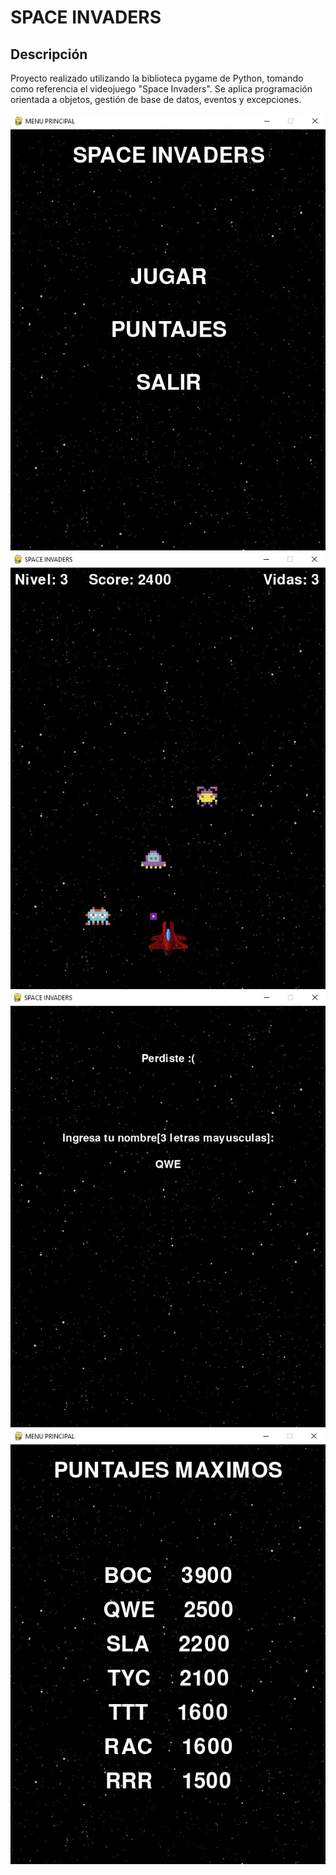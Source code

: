 # SPACE INVADERS

## Descripción

Proyecto realizado utilizando la biblioteca pygame de Python, tomando como referencia el videojuego "Space Invaders". Se aplica programación orientada a objetos, gestión de base de datos, eventos y excepciones.

![Tinkercad](1.jpg)
![Tinkercad](2.jpg)
![Tinkercad](3.jpg)
![Tinkercad](4.jpg)
